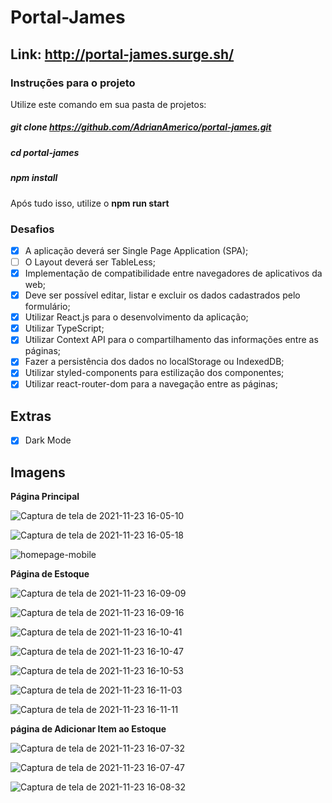 # Portal-James

## Link: http://portal-james.surge.sh/

### Instruções para o projeto

Utilize este comando em sua pasta de projetos: 

##### git clone https://github.com/AdrianAmerico/portal-james.git

##### cd portal-james

##### npm install

Após tudo isso, utilize o **npm run start**

### Desafios

- [x] A aplicação deverá ser Single Page Application (SPA);
- [ ] O Layout deverá ser TableLess;
- [x] Implementação de compatibilidade entre navegadores de aplicativos da web;
- [x] Deve ser possível editar, listar e excluir os dados cadastrados pelo formulário;
- [x] Utilizar React.js para o desenvolvimento da aplicação;
- [x] Utilizar TypeScript;
- [x] Utilizar Context API para o compartilhamento das informações entre as páginas;
- [x] Fazer a persistência dos dados no localStorage ou IndexedDB;
- [x] Utilizar styled-components para estilização dos componentes;
- [x] Utilizar react-router-dom para a navegação entre as páginas;

## Extras

- [x] Dark Mode

## Imagens

**Página Principal**

![Captura de tela de 2021-11-23 16-05-10](https://user-images.githubusercontent.com/73081422/143087914-210b82e8-65fa-4a52-8927-fbacdf88ec5d.png)

![Captura de tela de 2021-11-23 16-05-18](https://user-images.githubusercontent.com/73081422/143087944-76a0d9e7-da02-44f1-9a0d-3e516aa17e6c.png)

![homepage-mobile](https://user-images.githubusercontent.com/73081422/143088089-20a4e1d3-ab28-4898-a21d-e82b49904409.gif)

**Página de Estoque**

![Captura de tela de 2021-11-23 16-09-09](https://user-images.githubusercontent.com/73081422/143088525-29d63bfe-023e-4c83-af61-59a419757fe5.png)

![Captura de tela de 2021-11-23 16-09-16](https://user-images.githubusercontent.com/73081422/143088538-428e2cef-7375-4331-b221-db6f9d92da96.png)

![Captura de tela de 2021-11-23 16-10-41](https://user-images.githubusercontent.com/73081422/143088668-98ce3915-d894-431d-8887-a593c2ea2786.png)

![Captura de tela de 2021-11-23 16-10-47](https://user-images.githubusercontent.com/73081422/143088681-659e69e0-a0e8-4e61-afe2-b5c3385c015b.png)

![Captura de tela de 2021-11-23 16-10-53](https://user-images.githubusercontent.com/73081422/143088684-66a26134-ae69-4e57-9e99-de46f94708e6.png)

![Captura de tela de 2021-11-23 16-11-03](https://user-images.githubusercontent.com/73081422/143088686-f35812a2-fb50-4f61-80a9-704b26c81831.png)

![Captura de tela de 2021-11-23 16-11-11](https://user-images.githubusercontent.com/73081422/143088688-2b9cdaaf-e7cf-4f36-9042-9c49cfafbd42.png)

**página de Adicionar Item ao Estoque**

![Captura de tela de 2021-11-23 16-07-32](https://user-images.githubusercontent.com/73081422/143088238-1e7493f2-56be-405b-b58b-645267f0c74a.png)

![Captura de tela de 2021-11-23 16-07-47](https://user-images.githubusercontent.com/73081422/143088246-81c1fec3-c5a5-4a76-8843-f90587f711e3.png)

![Captura de tela de 2021-11-23 16-08-32](https://user-images.githubusercontent.com/73081422/143088296-d526e0be-59ab-49c4-be52-96c4bf130f0d.png)



